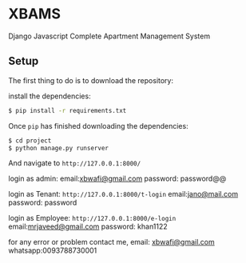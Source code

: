 # XBAMS
Django Javascript Complete Apartment Management System

## Setup

The first thing to do is to download the repository:

install the dependencies:

```sh
$ pip install -r requirements.txt
```
Once `pip` has finished downloading the dependencies:
```sh
$ cd project
$ python manage.py runserver
```
And navigate to `http://127.0.0.1:8000/`

login as admin:
email:xbwafi@gmail.com
password: password@@

login as Tenant:
`http://127.0.0.1:8000/t-login`
email:jano@mail.com
password: password

login as Employee:
`http://127.0.0.1:8000/e-login`
email:mrjaveed@gmail.com
password: khan1122



for any error or problem contact me,
email: xbwafi@gmail.com
whatsapp:0093788730001
